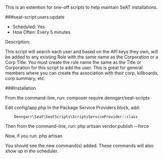This is an extention for one-off scripts to help maintain SeAT installations.


###seat-script:users:update
* Scheduled: Yes
* How Often: Every 5 minutes

Description:  

This script will search each user and based on the API keys they own, will be added to any existing Role with the same name as the Corporation or a Corp Title.  You must create the role name the same as the Title or Corporation for this script to add the user.  This is great for general members where you can create the association with their corp, killboards, corp summary, etc.


###Installation

From the command-line, run:
	composer require denngarr/seat-scripts

Edit config/app.php
	In the Package Service Providers block, add:

        Denngarr\Seat\SeatScripts\ScriptsServiceProvider::class

Then from the command-line, run:
	php artisan vendor:publish --force

Now, if you run:
	php artisan

You should see the new command(s) added.  These commands will also show up in the scheduler.
